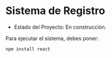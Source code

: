 <h1> Sistema de Registro </h1>

- Estado del Proyecto: En construcción.

Para ejecutar el sistema, debes poner:

```npm install react```
